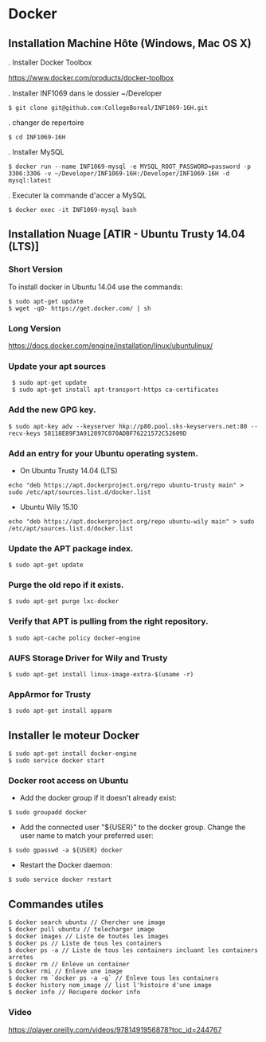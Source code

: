 # Docker

## Installation Machine Hôte (Windows, Mac OS X)

. Installer Docker Toolbox

https://www.docker.com/products/docker-toolbox

. Installer INF1069 dans le dossier ~/Developer

```
$ git clone git@github.com:CollegeBoreal/INF1069-16H.git
```

. changer de repertoire

```
$ cd INF1069-16H
```

. Installer MySQL

```
$ docker run --name INF1069-mysql -e MYSQL_ROOT_PASSWORD=password -p 3306:3306 -v ~/Developer/INF1069-16H:/Developer/INF1069-16H -d mysql:latest 
```

. Executer la commande d'accer a MySQL

```
$ docker exec -it INF1069-mysql bash
```

###

## Installation Nuage [ATIR - Ubuntu Trusty 14.04 (LTS)]

### Short Version

To install docker in Ubuntu 14.04 use the commands:

```
$ sudo apt-get update
$ wget -qO- https://get.docker.com/ | sh
```

### Long Version

https://docs.docker.com/engine/installation/linux/ubuntulinux/

### Update your apt sources
```
 $ sudo apt-get update
 $ sudo apt-get install apt-transport-https ca-certificates
```
### Add the new GPG key.

```
$ sudo apt-key adv --keyserver hkp://p80.pool.sks-keyservers.net:80 --recv-keys 58118E89F3A912897C070ADBF76221572C52609D
```

### Add an entry for your Ubuntu operating system.

- On Ubuntu Trusty 14.04 (LTS)

```
echo "deb https://apt.dockerproject.org/repo ubuntu-trusty main" > sudo /etc/apt/sources.list.d/docker.list
```

- Ubuntu Wily 15.10

```
echo "deb https://apt.dockerproject.org/repo ubuntu-wily main" > sudo /etc/apt/sources.list.d/docker.list
```

### Update the APT package index.

```
$ sudo apt-get update
```

### Purge the old repo if it exists.
```
$ sudo apt-get purge lxc-docker
```

### Verify that APT is pulling from the right repository.
```
$ sudo apt-cache policy docker-engine
```

### AUFS Storage Driver for Wily and Trusty
```
$ sudo apt-get install linux-image-extra-$(uname -r)
```

### AppArmor for Trusty
```
$ sudo apt-get install apparm
```

## Installer le moteur Docker
```
$ sudo apt-get install docker-engine
$ sudo service docker start
```

### Docker root access on Ubuntu

- Add the docker group if it doesn't already exist:

```
$ sudo groupadd docker
```

- Add the connected user "${USER}" to the docker group. Change the user name to match your preferred user:

```
$ sudo gpasswd -a ${USER} docker
```

- Restart the Docker daemon:

```
$ sudo service docker restart
```

## Commandes utiles

```
$ docker search ubuntu // Chercher une image
$ docker pull ubuntu // telecharger image
$ docker images // Liste de toutes les images
$ docker ps // Liste de tous les containers
$ docker ps -a // Liste de tous les containers incluant les containers arretes
$ docker rm // Enleve un container
$ docker rmi // Enleve une image
$ docker rm `docker ps -a -q` // Enleve tous les containers
$ docker history nom_image // list l'histoire d'une image
$ docker info // Recupere docker info
```
### Video
https://player.oreilly.com/videos/9781491956878?toc_id=244767
